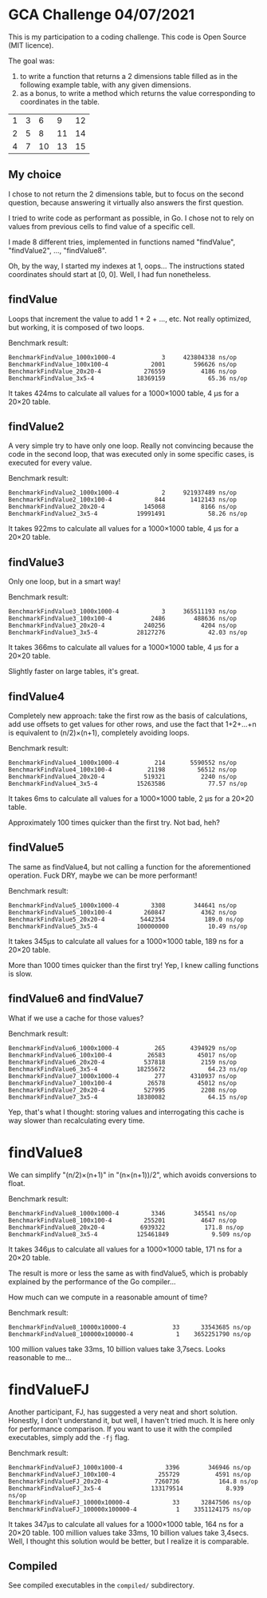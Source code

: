 # GCA Challenge 04/07/2021

This is my participation to a coding challenge. This code is Open Source (MIT licence).

The goal was:

1. to write a function that returns a 2 dimensions table filled as in the following example table, with any given dimensions.
2. as a bonus, to write a method which returns the value corresponding to coordinates in the table.

|     |     |     |     |     |
| --- | --- | --- | --- | --- |
| 1   | 3   | 6   | 9   | 12  |
| 2   | 5   | 8   | 11  | 14  |
| 4   | 7   | 10  | 13  | 15  |

## My choice

I chose to not return the 2 dimensions table, but to focus on the second question, because answering it virtually also answers the first question.

I tried to write code as performant as possible, in Go. I chose not to rely on values from previous cells to find value of a specific cell.

I made 8 different tries, implemented in functions named "findValue", "findValue2", ..., "findValue8".

Oh, by the way, I started my indexes at 1, oops... The instructions stated coordinates should start at [0, 0]. Well, I had fun nonetheless.

## findValue

Loops that increment the value to add 1 + 2 + ..., etc. Not really optimized, but working, it is composed of two loops.

Benchmark result:

```plain
BenchmarkFindValue_1000x1000-4    	       3	 423804338 ns/op
BenchmarkFindValue_100x100-4      	    2001	    596626 ns/op
BenchmarkFindValue_20x20-4        	  276559	      4186 ns/op
BenchmarkFindValue_3x5-4          	18369159	        65.36 ns/op
```

It takes 424ms to calculate all values for a 1000×1000 table, 4 µs for a 20×20 table.

## findValue2

A very simple try to have only one loop. Really not convincing because the code in the second loop, that was executed only in some specific cases, is executed for every value.

Benchmark result:

```plain
BenchmarkFindValue2_1000x1000-4   	       2	 921937489 ns/op
BenchmarkFindValue2_100x100-4     	     844	   1412143 ns/op
BenchmarkFindValue2_20x20-4       	  145068	      8166 ns/op
BenchmarkFindValue2_3x5-4         	19991491	        58.26 ns/op
```

It takes 922ms to calculate all values for a 1000×1000 table, 4 µs for a 20×20 table.

## findValue3

Only one loop, but in a smart way!

Benchmark result:

```plain
BenchmarkFindValue3_1000x1000-4   	       3	 365511193 ns/op
BenchmarkFindValue3_100x100-4     	    2486	    488636 ns/op
BenchmarkFindValue3_20x20-4       	  240256	      4204 ns/op
BenchmarkFindValue3_3x5-4         	28127276	        42.03 ns/op
```

It takes 366ms to calculate all values for a 1000×1000 table, 4 µs for a 20×20 table.

Slightly faster on large tables, it's great.

## findValue4

Completely new approach: take the first row as the basis of calculations, add use offsets to get values for other rows, and use the fact that 1+2+...+n is equivalent to (n/2)×(n+1), completely avoiding loops.

Benchmark result:

```plain
BenchmarkFindValue4_1000x1000-4   	     214	   5590552 ns/op
BenchmarkFindValue4_100x100-4     	   21198	     56512 ns/op
BenchmarkFindValue4_20x20-4       	  519321	      2240 ns/op
BenchmarkFindValue4_3x5-4         	15263586	        77.57 ns/op
```

It takes 6ms to calculate all values for a 1000×1000 table, 2 µs for a 20×20 table.

Approximately 100 times quicker than the first try. Not bad, heh?

## findValue5

The same as findValue4, but not calling a function for the aforementioned operation. Fuck DRY, maybe we can be more performant!

Benchmark result:

```plain
BenchmarkFindValue5_1000x1000-4   	    3308	    344641 ns/op
BenchmarkFindValue5_100x100-4     	  260847	      4362 ns/op
BenchmarkFindValue5_20x20-4       	 5442354	       189.0 ns/op
BenchmarkFindValue5_3x5-4         	100000000	        10.49 ns/op
```

It takes 345µs to calculate all values for a 1000×1000 table, 189 ns for a 20×20 table.

More than 1000 times quicker than the first try! Yep, I knew calling functions is slow.

## findValue6 and findValue7

What if we use a cache for those values?

Benchmark result:

```plain
BenchmarkFindValue6_1000x1000-4   	     265	   4394929 ns/op
BenchmarkFindValue6_100x100-4     	   26583	     45017 ns/op
BenchmarkFindValue6_20x20-4       	  537818	      2159 ns/op
BenchmarkFindValue6_3x5-4         	18255672	        64.23 ns/op
BenchmarkFindValue7_1000x1000-4   	     277	   4310937 ns/op
BenchmarkFindValue7_100x100-4     	   26578	     45012 ns/op
BenchmarkFindValue7_20x20-4       	  527995	      2208 ns/op
BenchmarkFindValue7_3x5-4         	18380082	        64.15 ns/op
```

Yep, that's what I thought: storing values and interrogating this cache is way slower than recalculating every time.

# findValue8

We can simplify "(n/2)×(n+1)" in "(n×(n+1))/2", which avoids conversions to float.

Benchmark result:

```plain
BenchmarkFindValue8_1000x1000-4   	    3346	    345541 ns/op
BenchmarkFindValue8_100x100-4     	  255201	      4647 ns/op
BenchmarkFindValue8_20x20-4       	 6939322	       171.8 ns/op
BenchmarkFindValue8_3x5-4         	125461849	         9.509 ns/op
```

It takes 346µs to calculate all values for a 1000×1000 table, 171 ns for a 20×20 table.

The result is more or less the same as with findValue5, which is probably explained by the performance of the Go compiler...

How much can we compute in a reasonable amount of time?

Benchmark result:

```plain
BenchmarkFindValue8_10000x10000-4   	      33	  33543685 ns/op
BenchmarkFindValue8_100000x100000-4   	       1	3652251790 ns/op
```

100 million values take 33ms, 10 billion values take 3,7secs. Looks reasonable to me...

# findValueFJ

Another participant, FJ, has suggested a very neat and short solution. Honestly, I don't understand it, but well, I haven't tried much. It is here only for performance comparison. If you want to use it with the compiled executables, simply add the `-fj` flag.

Benchmark result:

```plain
BenchmarkFindValueFJ_1000x1000-4       	    3396	    346946 ns/op
BenchmarkFindValueFJ_100x100-4         	  255729	      4591 ns/op
BenchmarkFindValueFJ_20x20-4           	 7260736	       164.8 ns/op
BenchmarkFindValueFJ_3x5-4             	133179514	         8.939 ns/op
BenchmarkFindValueFJ_10000x10000-4     	      33	  32847506 ns/op
BenchmarkFindValueFJ_100000x100000-4   	       1	3351124175 ns/op
```

It takes 347µs to calculate all values for a 1000×1000 table, 164 ns for a 20×20 table. 100 million values take 33ms, 10 billion values take 3,4secs.
Well, I thought this solution would be better, but I realize it is comparable.

## Compiled

See compiled executables in the `compiled/` subdirectory.
